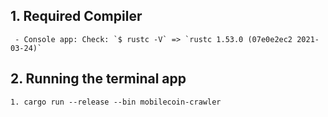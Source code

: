 ## 1. Required Compiler
     - Console app: Check: `$ rustc -V` => `rustc 1.53.0 (07e0e2ec2 2021-03-24)`

## 2. Running the terminal app 
    1. cargo run --release --bin mobilecoin-crawler
